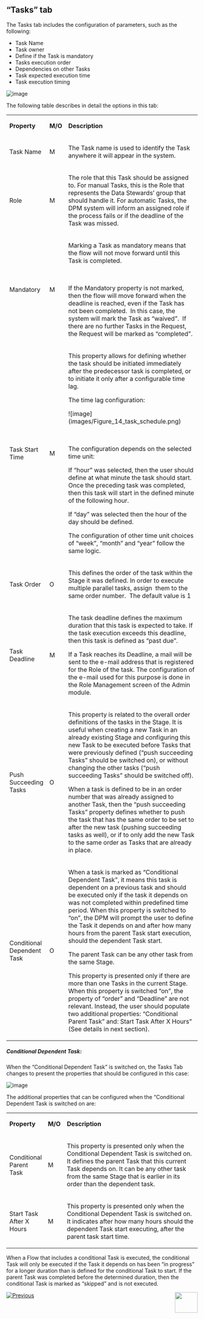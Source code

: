 ## “Tasks” tab

The Tasks tab includes the configuration of parameters, such as the following:

- Task Name
- Task owner
- Define if the Task is mandatory
- Tasks execution order
- Dependencies on other Tasks
- Task expected execution time
- Task execution timing

 ![image](images/Figure_13_New_Task_first_tab.png)

The following table describes in detail the options in this tab:

<table>
<tbody>
<tr>
<td width="90">
<p><strong>Property</strong></p>
</td>
<td width="35">
<p><strong>M/O</strong></p>
</td>
<td width="775">
<p><strong>Description</strong></p>
</td>
</tr>
<tr>
<td width="90">
<p>Task Name</p>
</td>
<td width="35">
<p>M</p>
</td>
<td width="775">
<p>The Task name is used to identify the Task anywhere it will appear in the system.</p>
</td>
</tr>
<tr>
<td width="90">
<p>Role</p>
</td>
<td width="35">
<p>M</p>
</td>
<td width="775">
<p>The role that this Task should be assigned to. For manual Tasks, this is the Role that represents the Data Stewards&rsquo; group that should handle it. For automatic Tasks, the DPM system will inform an assigned role if the process fails or if the deadline of the Task was missed.</p>
</td>
</tr>
<tr>
<td width="90">
<p>Mandatory</p>
</td>
<td width="35">
<p>M</p>
</td>
<td width="775">
<p>Marking a Task as mandatory means that the flow will not move forward until this Task is completed.</p>
<p>&nbsp;</p>
<p>If the Mandatory property is not marked, then the flow will move forward when the deadline is reached, even if the Task has not been completed.&nbsp; In this case, the system will mark the Task as &ldquo;waived&rdquo;.&nbsp; If there are no further Tasks in the Request, the Request will be marked as &ldquo;completed&rdquo;.</p>
</td>
</tr>
<tr>
<td width="90">
<p>Task Start Time</p>
</td>
<td width="35">
<p>M</p>
</td>
<td width="775">
<p>This property allows for defining whether the task should be initiated immediately after the predecessor task is completed, or to initiate it only after a configurable time lag.</p>
<p>The time lag configuration:</p>
<p> ![image](images/Figure_14_task_schedule.png)</p>
<p>&nbsp;</p>
<p>The configuration depends on the selected time unit:</p>
<p>If &ldquo;hour&rdquo; was selected, then the user should define at what minute the task should start. Once the preceding task was completed, then this task will start in the defined minute of the following hour.</p>
<p>If &ldquo;day&rdquo; was selected then the hour of the day should be defined.</p>
<p>The configuration of other time unit choices of &ldquo;week&rdquo;, &ldquo;month&rdquo; and &ldquo;year&rdquo; follow the same logic.</p>
</td>
</tr>
<tr>
<td width="90">
<p>Task Order</p>
</td>
<td width="35">
<p>O</p>
</td>
<td width="775">
<p>This defines the order of the task within the Stage it was defined. In order to execute multiple parallel tasks, assign&nbsp; them to the same order number.&nbsp; The default value is 1</p>
</td>
</tr>
<tr>
<td width="90">
<p>Task Deadline</p>
</td>
<td width="35">
<p>M</p>
</td>
<td width="775">
<p>The task deadline defines the maximum duration that this task is expected to take. If the task execution exceeds this deadline, then this task is defined as &ldquo;past due&rdquo;.</p>
<p>If a Task reaches its Deadline, a mail will be sent to the e-mail address that is registered for the Role of the task. The configuration of the e-mail used for this purpose is done in the Role Management screen of the Admin module.</p>
</td>
</tr>
<tr>
<td width="90">
<p>Push Succeeding Tasks</p>
</td>
<td width="35">
<p>O</p>
</td>
<td width="775">
<p>This property is related to the overall order definitions of the tasks in the Stage. It is useful when creating a new Task in an already existing Stage and configuring this new Task to be executed before Tasks that were previously defined (&ldquo;push succeeding Tasks&rdquo; should be switched on), or without changing the other tasks (&ldquo;push succeeding Tasks&rdquo; should be switched off).</p>
<p>When a task is defined to be in an order number that was already assigned to another Task, then the &ldquo;push succeeding Tasks&rdquo; property defines whether to push the task that has the same order to be set to after the new task (pushing succeeding tasks as well), or if to only add the new Task to the same order as Tasks that are already in place.&nbsp;&nbsp;</p>
</td>
</tr>
<tr>
<td width="90">
<p>Conditional Dependent Task</p>
</td>
<td width="35">
<p>O</p>
</td>
<td width="775">
<p>When a task is marked as &ldquo;Conditional Dependent Task&rdquo;, it means this task is dependent on a previous task and should be executed only if the task it depends on was not completed within predefined time period. When this property is switched to &ldquo;on&rdquo;, the DPM will prompt the user to define the Task it depends on and after how many hours from the parent Task start execution, should the dependent Task start.</p>
<p>The parent Task can be any other task from the same Stage.</p>
<p>This property is presented only if there are more than one Tasks in the current Stage. When this property is switched &ldquo;on&rdquo;, the property of &ldquo;order&rdquo; and &ldquo;Deadline&rdquo; are not relevant. Instead, the user should populate two additional properties: &ldquo;Conditional Parent Task&rdquo; and: Start Task After X Hours&rdquo; (See details in next section).</p>
</td>
</tr>
</tbody>
</table>

##### Conditional Dependent Task: 

When the “Conditional Dependent Task” is switched on, the Tasks Tab changes to present the properties that should be configured in this case:

 ![image](images/Figure_15_Task_configuration_Task_tab.png)

The additional properties that can be configured when the “Conditional Dependent Task is switched on are:

<table>
<tbody>
<tr>
<td width="85">
<p><strong>Property</strong></p>
</td>
<td width="35">
<p><strong>M/O</strong></p>
</td>
<td width="780">
<p><strong>Description</strong></p>
</td>
</tr>
<tr>
<td width="85">
<p>Conditional Parent Task</p>
</td>
<td width="35">
<p>M</p>
</td>
<td width="780">
<p>This property is presented only when the Conditional Dependent Task is switched on. It defines the parent Task that this current Task depends on. It can be any other task from the same Stage that is earlier in its order than the dependent task.</p>
</td>
</tr>
<tr>
<td width="85">
<p>Start Task After X Hours</p>
</td>
<td width="35">
<p>M</p>
</td>
<td width="780">
<p>This property is presented only when the Conditional Dependent Task is switched on. It indicates after how many hours should the dependent Task start executing, after the parent task start time.</p>
</td>
</tr>
</tbody>
</table>

When a Flow that includes a conditional Task is executed, the conditional Task will only be executed if the Task it depends on has been “in progress” for a longer duration than is defined for the conditional Task to start. If the parent Task was completed before the determined duration, then the conditional Task is marked as “skipped” and is not executed.



[![Previous](/articles/images/Previous.png)](/articles/DPM/DPM_User_Guide/02/Admin_Module_04_Stages.md)[<img align="right" width="60" height="54" src="/articles/images/Next.png">](/articles/DPM/DPM_User_Guide/02_Admin_Module/06_Reminders.md)